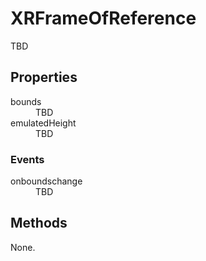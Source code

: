 # XRFrameOfReference

TBD

## Properties

<dl>
  <dt>bounds</dt>
  <dd>TBD</dd>
  <dt>emulatedHeight</dt>
  <dd>TBD</dd>
</dl>

### Events

<dl>
  <dt>onboundschange</dt>
  <dd>TBD</dd>
</dl>

## Methods

None.
